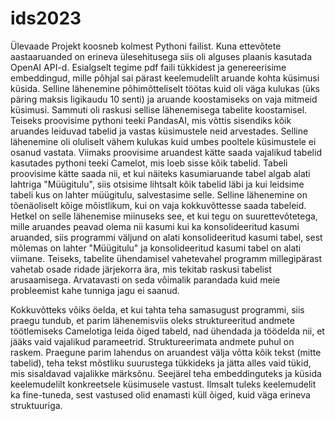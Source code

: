 # ids2023

Ülevaade
Projekt koosneb kolmest Pythoni failist. Kuna ettevõtete aastaaruanded on erineva ülesehitusega siis oli alguses plaanis kasutada OpenAI API-d. Esialgselt tegime pdf faili tükkidest ja genereerisime embeddingud, mille põhjal sai pärast keelemudelilt aruande kohta küsimusi küsida. Selline lähenemine põhimõtteliselt töötas kuid oli väga kulukas (üks päring maksis ligikaudu 10 senti) ja aruande koostamiseks on vaja mitmeid küsimusi. Sammuti oli raskusi sellise lähenemisega tabelite koostamisel. Teiseks proovisime pythoni teeki PandasAI, mis võttis sisendiks kõik aruandes leiduvad tabelid ja vastas küsimustele neid arvestades. Selline lähenemine oli oluliselt vähem kulukas kuid umbes pooltele küsimustele ei osanud vastata. Viimaks proovisime aruandest kätte saada vajalikud tabelid kasutades pythoni teeki Camelot, mis loeb sisse kõik tabelid. Tabeli proovisime kätte saada nii, et kui näiteks kasumiaruande tabel algab alati lahtriga "Müügitulu", siis otsisime lihtsalt kõik tabelid läbi ja kui leidsime tabeli kus on lahter müügitulu, salvestasime selle. Selline lähenemine on tõenäoliselt kõige mõistlikum, kui on vaja kokkuvõttesse saada tabeleid. Hetkel on selle lähenemise miinuseks see, et kui tegu on suurettevõtetega, mille aruandes peavad olema nii kasumi kui ka konsolideeritud kasumi aruanded, siis programmi väljund on alati konsolideeritud kasumi tabel, sest mõlemas on lahter "Müügitulu" ja konsolideeritud kasumi tabel on alati viimane. Teiseks, tabelite ühendamisel vahetevahel programm millegipärast vahetab osade ridade järjekorra ära, mis tekitab raskusi tabelist arusaamisega. Arvatavasti on seda võimalik parandada kuid meie probleemist kahe tunniga jagu ei saanud.

Kokkuvõtteks võiks öelda, et kui tahta teha samasugust programmi, siis praegu tundub, et parim lähenemisviis oleks struktureeritud andmete töötlemiseks Camelotiga leida õiged tabeld, nad ühendada ja töödelda nii, et jääks vaid vajalikud parameetrid. Struktureerimata andmete puhul on raskem. Praegune parim lahendus on aruandest välja võtta kõik tekst (mitte tabelid), teha tekst mõstliku suurustega tükkideks ja jätta alles vaid tükid, mis sisaldavad vajalikke märksõnu. Seejärel teha embeddinguteks ja küsida keelemudelilt konkreetsele küsimusele vastust. Ilmsalt tuleks keelemudelit ka fine-tuneda, sest vastused olid enamasti küll õiged, kuid väga erineva struktuuriga.
